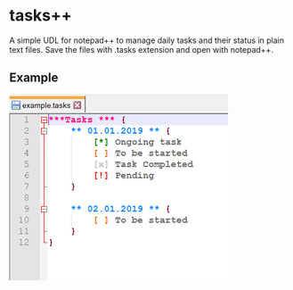 # tasks++
A simple UDL for notepad++ to manage daily tasks and their status in plain text files. Save the files with .tasks extension and open with notepad++.

## Example
![Screenshot](preview.png)
